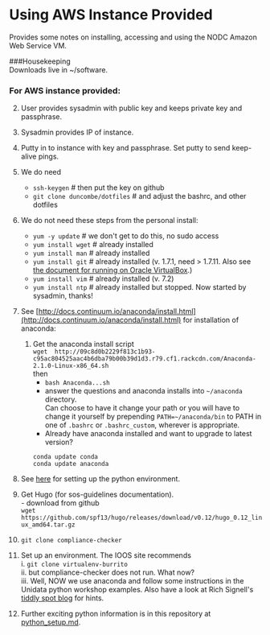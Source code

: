 
# Using AWS Instance Provided

Provides some notes on installing, accessing and using the NODC Amazon Web Service VM. 

###Housekeeping    
	Downloads live in ~/software.    

### For AWS instance provided:

2. User provides sysadmin with public key and keeps private key and passphrase.
1. Sysadmin provides IP of instance. 
2. Putty in to instance with key and passphrase. Set putty to send keep-alive pings.
2. We do need   
	* `ssh-keygen` \# then put the key on github
	* `git clone duncombe/dotfiles`  \# and adjust the bashrc, and other dotfiles   
2.  We do not need these steps from the personal install:   
  	- `yum -y update`  \# we don't get to do this, no sudo access
	- `yum install wget`  \# already installed
	- `yum install man`   # already installed
	- `yum install git`   # already installed  (v. 1.7.1, need > 1.7.11. Also see [the document for running on Oracle VirtualBox](personal-vbox-install.md).)
	- `yum install vim`   # already installed (v. 7.2)
	- `yum install ntp`   # already installed but stopped. Now started by sysadmin, thanks!
4. See [http://docs.continuum.io/anaconda/install.html](http://docs.continuum.io/anaconda/install.html) for installation 
	of anaconda:
	1.	Get the anaconda install script    
		`wget  http://09c8d0b2229f813c1b93-c95ac804525aac4b6dba79b00b39d1d3.r79.cf1.rackcdn.com/Anaconda-2.1.0-Linux-x86_64.sh`    
	then   
		- `bash Anaconda...sh`    
		- answer the questions and anaconda
	installs into `~/anaconda` directory.    
	Can choose to have it change your path or you will have to change it yourself by prepending `PATH=~/anaconda/bin` 
	to PATH in one of `.bashrc` or `.bashrc_custom`, wherever is appropriate.     
		- Already have anaconda installed and want to upgrade to latest version?      
		```
		conda update conda    
		conda update anaconda    
		```       
5. See [here](python_setup.md) for setting up the python environment.    
    
5. Get Hugo (for sos-guidelines documentation).     
		- download from github     
		`wget https://github.com/spf13/hugo/releases/download/v0.12/hugo_0.12_linux_amd64.tar.gz`
6. `git clone compliance-checker`  
7. Set up an environment. The IOOS site recommends    
	i. `git clone virtualenv-burrito`   
	ii.  but compliance-checker does not run. What now?    
	iii.  Well, NOW we use anaconda and follow some instructions in  the Unidata python workshop examples. Also have a 		look at Rich Signell's
	[tiddly spot blog](http://rsignell.tiddlyspot.com/#[[Creating%20a%20custom%20Conda%20environment%20on%20Wakari%20Enterprise]])
	for hints.     
13. Further exciting python information is in this repository at [python_setup.md](python_setup.md).

